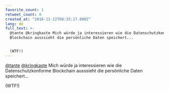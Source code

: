 ```yaml
---
favorite_count: 1
retweet_count: 0
created_at: "2018-11-22T08:35:17.000Z"
lang: de
full_text: >-
  @tante @kringkaste Mich würde ja interessieren wie die Datenschutzkonforme
  Blockchain ausssieht die persönliche Daten speichert... 


  (WTF!)
---
```


[@tante](https://twitter.com/tante)
[@kringkaste](https://twitter.com/kringkaste) Mich würde ja interessieren wie
die Datenschutzkonforme Blockchain ausssieht die persönliche Daten speichert...

(WTF!)
